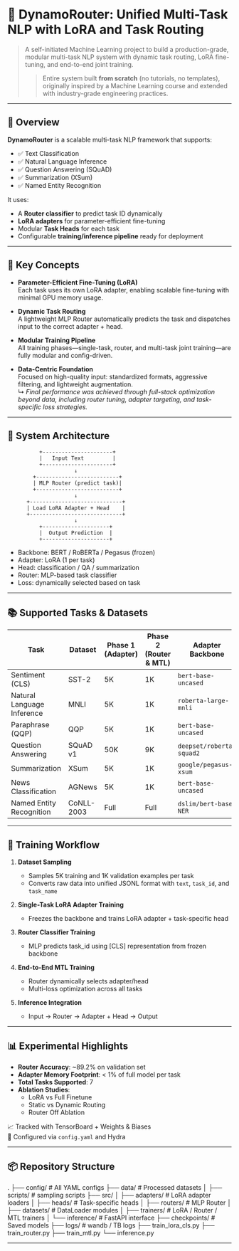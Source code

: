 # 🧠 DynamoRouter: Unified Multi-Task NLP with LoRA and Task Routing

> A self-initiated Machine Learning project to build a production-grade, modular multi-task NLP system with dynamic task routing, LoRA fine-tuning, and end-to-end joint training.
> > Entire system built **from scratch** (no tutorials, no templates), originally inspired by a Machine Learning course and extended with industry-grade engineering practices.

---

## 🚀 Overview

**DynamoRouter** is a scalable multi-task NLP framework that supports:

- ✅ Text Classification
- ✅ Natural Language Inference
- ✅ Question Answering (SQuAD)
- ✅ Summarization (XSum)
- ✅ Named Entity Recognition

It uses:

- A **Router classifier** to predict task ID dynamically  
- **LoRA adapters** for parameter-efficient fine-tuning  
- Modular **Task Heads** for each task  
- Configurable **training/inference pipeline** ready for deployment

---

## 🧠 Key Concepts

- **Parameter-Efficient Fine-Tuning (LoRA)**  
  Each task uses its own LoRA adapter, enabling scalable fine-tuning with minimal GPU memory usage.

- **Dynamic Task Routing**  
  A lightweight MLP Router automatically predicts the task and dispatches input to the correct adapter + head.

- **Modular Training Pipeline**  
  All training phases—single-task, router, and multi-task joint training—are fully modular and config-driven.

- **Data-Centric Foundation**  
  Focused on high-quality input: standardized formats, aggressive filtering, and lightweight augmentation.  
  ↳ *Final performance was achieved through full-stack optimization beyond data, including router tuning, adapter targeting, and task-specific loss strategies.*

---

## 🧱 System Architecture

              +----------------------+
              |   Input Text         |
              +----------------------+
                         ↓
            +--------------------------+
            | MLP Router (predict task)|
            +--------------------------+
                         ↓
          +-----------------------------+
          | Load LoRA Adapter + Head    |
          +-----------------------------+
                         ↓
              +---------------------+
              |  Output Prediction  |
              +---------------------+

- Backbone: BERT / RoBERTa / Pegasus (frozen)
- Adapter: LoRA (1 per task)
- Head: classification / QA / summarization
- Router: MLP-based task classifier
- Loss: dynamically selected based on task

---

## 📚 Supported Tasks & Datasets

| Task                 | Dataset      | Phase 1 (Adapter) | Phase 2 (Router & MTL) | Adapter Backbone         |
|----------------------|--------------|-------------------|-------------------------|--------------------------|
| Sentiment (CLS)      | SST-2        | 5K                | 1K                      | `bert-base-uncased`      |
| Natural Language Inference | MNLI   | 5K                | 1K                      | `roberta-large-mnli`     |
| Paraphrase (QQP)     | QQP          | 5K                | 1K                      | `bert-base-uncased`      |
| Question Answering   | SQuAD v1     | 50K               | 9K                      | `deepset/roberta-squad2` |
| Summarization        | XSum         | 5K                | 1K                      | `google/pegasus-xsum`    |
| News Classification  | AGNews       | 5K                | 1K                      | `bert-base-uncased`      |
| Named Entity Recognition | CoNLL-2003 | Full            | Full                    | `dslim/bert-base-NER`    |

---

## 🔧 Training Workflow

1. **Dataset Sampling**  
   - Samples 5K training and 1K validation examples per task
   - Converts raw data into unified JSONL format with `text`, `task_id`, and `task_name`

2. **Single-Task LoRA Adapter Training**  
   - Freezes the backbone and trains LoRA adapter + task-specific head

3. **Router Classifier Training**  
   - MLP predicts task_id using [CLS] representation from frozen backbone

4. **End-to-End MTL Training**  
   - Router dynamically selects adapter/head
   - Multi-loss optimization across all tasks

5. **Inference Integration**  
   - Input → Router → Adapter + Head → Output

---

## 📊 Experimental Highlights

- **Router Accuracy**: ~89.2% on validation set
- **Adapter Memory Footprint**: < 1% of full model per task
- **Total Tasks Supported**: 7
- **Ablation Studies**:
  - LoRA vs Full Finetune
  - Static vs Dynamic Routing
  - Router Off Ablation

📈 Tracked with TensorBoard + Weights & Biases  
📂 Configured via `config.yaml` and Hydra

---

## 📦 Repository Structure
.
├── config/ # All YAML configs
├── data/ # Processed datasets
│ ├── scripts/ # sampling scripts
├── src/
│ ├── adapters/ # LoRA adapter loaders
│ ├── heads/ # Task-specific heads
│ ├── routers/ # MLP Router
│ ├── datasets/ # DataLoader modules
│ ├── trainers/ # LoRA / Router / MTL trainers
│ └── inference/ # FastAPI interface
├── checkpoints/ # Saved models
├── logs/ # wandb / TB logs
├── train_lora_cls.py
├── train_router.py
├── train_mtl.py
└── inference.py

---



